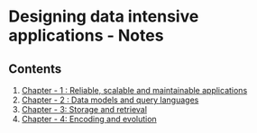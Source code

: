 # Designing data intensive applications - Notes

## Contents

1. [Chapter - 1 : Reliable, scalable and maintainable applications](chapter-1/README.md)
2. [Chapter - 2 : Data models and query languages](chapter-2/README.md)
3. [Chapter - 3: Storage and retrieval](chapter-3/README.md)
4. [Chapter - 4: Encoding and evolution](chapter-4/README.md)